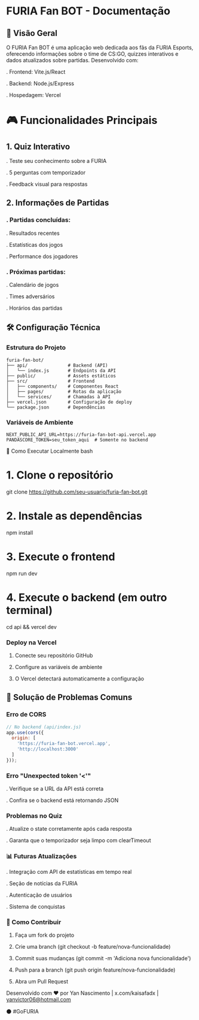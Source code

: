 
# FURIA Fan BOT - Documentação
## 📌 Visão Geral
O FURIA Fan BOT é uma aplicação web dedicada aos fãs da FURIA Esports, oferecendo informações sobre o time de CS:GO, quizzes interativos e dados atualizados sobre partidas. Desenvolvido com:

. Frontend: Vite.js/React

. Backend: Node.js/Express

. Hospedagem: Vercel

# 🎮 Funcionalidades Principais
## 1. Quiz Interativo
. Teste seu conhecimento sobre a FURIA

. 5 perguntas com temporizador

. Feedback visual para respostas

## 2. Informações de Partidas
### . Partidas concluídas:

. Resultados recentes

. Estatísticas dos jogos

. Performance dos jogadores

### . Próximas partidas:

. Calendário de jogos

. Times adversários

. Horários das partidas


## 🛠️ Configuração Técnica
### Estrutura do Projeto

```A
furia-fan-bot/
├── api/               # Backend (API)
│   └── index.js       # Endpoints da API
├── public/            # Assets estáticos
├── src/               # Frontend
│   ├── components/    # Componentes React
│   ├── pages/         # Rotas da aplicação
│   └── services/      # Chamadas à API
├── vercel.json        # Configuração de deploy
└── package.json       # Dependências
```


### Variáveis de Ambiente

```env
NEXT_PUBLIC_API_URL=https://furia-fan-bot-api.vercel.app
PANDASCORE_TOKEN=seu_token_aqui  # Somente no backend
```
🚀 Como Executar
Localmente
bash
# 1. Clone o repositório
git clone https://github.com/seu-usuario/furia-fan-bot.git

# 2. Instale as dependências
npm install

# 3. Execute o frontend
npm run dev

# 4. Execute o backend (em outro terminal)
cd api && vercel dev

### Deploy na Vercel
1. Conecte seu repositório GitHub

2. Configure as variáveis de ambiente

3. O Vercel detectará automaticamente a configuração

## 🔧 Solução de Problemas Comuns
### Erro de CORS
```javascript
// No backend (api/index.js)
app.use(cors({
  origin: [
    'https://furia-fan-bot.vercel.app',
    'http://localhost:3000'
  ]
}));
```

### Erro "Unexpected token '<'"
. Verifique se a URL da API está correta

. Confira se o backend está retornando JSON

### Problemas no Quiz
. Atualize o state corretamente após cada resposta

. Garanta que o temporizador seja limpo com clearTimeout

### 📊 Futuras Atualizações
. Integração com API de estatísticas em tempo real

. Seção de notícias da FURIA

. Autenticação de usuários

. Sistema de conquistas

### 🤝 Como Contribuir
1. Faça um fork do projeto

2. Crie uma branch (git checkout -b feature/nova-funcionalidade)

3. Commit suas mudanças (git commit -m 'Adiciona nova funcionalidade')

4. Push para a branch (git push origin feature/nova-funcionalidade)

5. Abra um Pull Request


Desenvolvido com ❤️ por Yan Nascimento | x.com/kaisafadx | yanvictor06@hotmail.com

⚫ #GoFURIA
